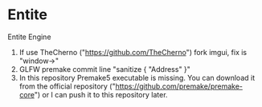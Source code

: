 # Entite
Entite Engine

1. If use TheCherno ("https://github.com/TheCherno") fork imgui, fix is "window->"
2. GLFW premake commit line "sanitize { "Address" }"
3. In this repository Premake5 executable is missing. You can download it from the official repository ("https://github.com/premake/premake-core") or I can push it to this repository later. 

